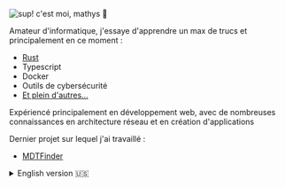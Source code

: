 ![sup! c'est moi, mathys 👋](https://user-images.githubusercontent.com/36484628/178942082-fb2e6a31-1f57-4425-bc54-1975c398fe1f.gif)

Amateur d'informatique, j'essaye d'apprendre un max de trucs et principalement en ce moment :
- [Rust](https://github.com/RedLeGamin/Hello-Rust)
- Typescript
- Docker
- Outils de cybersécurité
- [Et plein d'autres...](https://github.com/RedLeGamin/RedLeGamin/blob/main/TOLEARNLIST.md)

Expériencé principalement en développement web, avec de nombreuses connaissances en architecture réseau et en création d'applications


Dernier projet sur lequel j'ai travaillé :
- [MDTFinder](https://mdtfinder.fr)

<details>
  <summary>English version 🇺🇸</summary>
  Computer enthusiast, I'm trying to learn a lot of things and mainly at the moment :<br>
- Rust (https://github.com/RedLeGamin/Hello-Rust)<br>
- Typescript<br>
- Docker<br>
- Cybersecurity tools<br>
- And a lot more... (https://github.com/RedLeGamin/RedLeGamin/blob/main/TOLEARNLIST.md)<br><br>


Experienced mainly in web development, with a lot of knowledge in network architecture and application creation<br><br>


Last project I worked on :<br>
- [MDTFinder](https://mdtfinder.fr)
</details>

<!--
*add memes here*
-->
